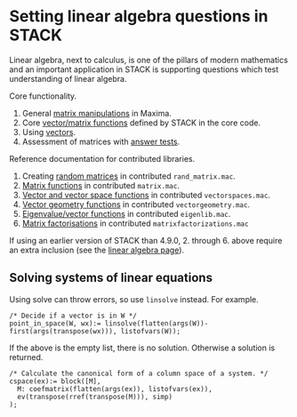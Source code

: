 # Setting linear algebra questions in STACK

Linear algebra, next to calculus, is one of the pillars of modern mathematics and an important application in STACK is supporting questions which test understanding of linear algebra.

Core functionality.

1. General [matrix manipulations](../../CAS/Matrix.md) in Maxima.
2. Core [vector/matrix functions](Linear_algebra_core.md) defined by STACK in the core code.
3. Using [vectors](Vectors.md).
4. Assessment of matrices with [answer tests](Answer_tests.md).

Reference documentation for contributed libraries.

1. Creating [random matrices](Random_Matrices.md) in contributed `rand_matrix.mac`.
2. [Matrix functions](Matrix_library.md) in contributed `matrix.mac`.
3. [Vector and vector space functions](Vector_space.md) in contributed `vectorspaces.mac`.
4. [Vector geometry functions](Vector_geometry.md) in contributed `vectorgeometry.mac`.
5. [Eigenvalue/vector functions](Eigen.md) in contributed `eigenlib.mac`.
6. [Matrix factorisations](Matrix_factorisation.md) in contributed `matrixfactorizations.mac`

If using an earlier version of STACK than 4.9.0, 2. through 6. above require an extra inclusion (see the [linear algebra page](Linear_algebra_core.md)).

## Solving systems of linear equations

Using solve can throw errors, so use `linsolve` instead.  For example.

    /* Decide if a vector is in W */
    point_in_space(W, wx):= linsolve(flatten(args(W))-first(args(transpose(wx))), listofvars(W));

If the above is the empty list, there is no solution.  Otherwise a solution is returned.

    /* Calculate the canonical form of a column space of a system. */
    cspace(ex):= block([M],
      M: coefmatrix(flatten(args(ex)), listofvars(ex)),
      ev(transpose(rref(transpose(M))), simp)
    );
